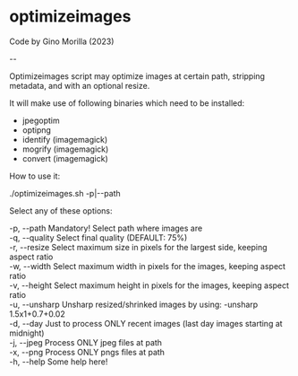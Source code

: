 # optimizeimages

Code by Gino Morilla (2023)

--

Optimizeimages script may optimize images at certain path, stripping metadata, and with an optional resize.

It will make use of following binaries which need to be installed:

- jpegoptim
- optipng
- identify (imagemagick)
- mogrify (imagemagick)
- convert (imagemagick)

How to use it:  

  ./optimizeimages.sh -p|--path <path>  

Select any of these options:  

  -p, --path    <string>        Mandatory! Select path where images are  
  -q, --quality <integer>       Select final quality (DEFAULT: 75%)  
  -r, --resize  <integer>       Select maximum size in pixels for the largest side, keeping aspect ratio  
  -w, --width   <integer>       Select maximum width in pixels for the images, keeping aspect ratio  
  -v, --height  <integer>       Select maximum height in pixels for the images, keeping aspect ratio  
  -u, --unsharp                 Unsharp resized/shrinked images by using: -unsharp 1.5x1+0.7+0.02  
  -d, --day                     Just to process ONLY recent images (last day images starting at midnight)  
  -j, --jpeg                    Process ONLY jpeg files at path  
  -x, --png                     Process ONLY pngs files at path  
  -h, --help                    Some help here!  
